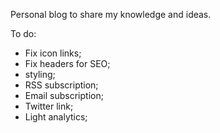 Personal blog to share my knowledge and ideas.

To do:

- Fix icon links;
- Fix headers for SEO;
- styling;
- RSS subscription;
- Email subscription;
- Twitter link;
- Light analytics;
